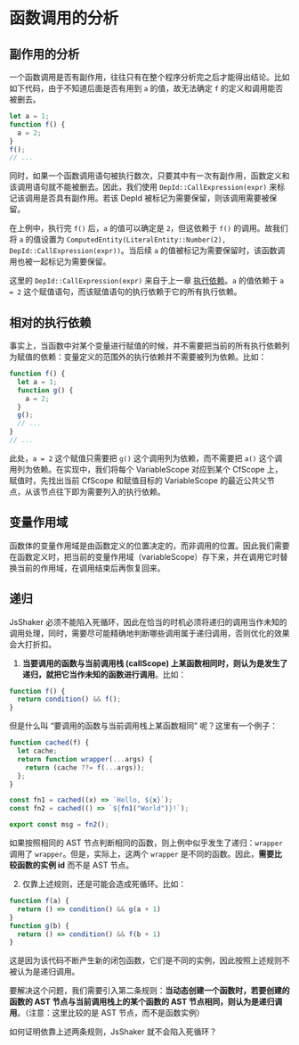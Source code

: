 # 函数调用的分析

## 副作用的分析

一个函数调用是否有副作用，往往只有在整个程序分析完之后才能得出结论。比如如下代码，由于不知道后面是否有用到 `a` 的值，故无法确定 `f` 的定义和调用能否被删去。

```js
let a = 1;
function f() {
  a = 2;
}
f();
// ...
```

同时，如果一个函数调用语句被执行数次，只要其中有一次有副作用，函数定义和该调用语句就不能被删去。因此，我们使用 `DepId::CallExpression(expr)` 来标记该调用是否具有副作用。若该 DepId 被标记为需要保留，则该调用需要被保留。

在上例中，执行完 `f()` 后，`a` 的值可以确定是 `2`，但这依赖于 `f()` 的调用。故我们将 `a` 的值设置为 `ComputedEntity(LiteralEntity::Number(2), DepId::CallExpression(expr))`。当后续 `a` 的值被标记为需要保留时，该函数调用也被一起标记为需要保留。

这里的 `DepId::CallExpression(expr)` 来自于上一章 [执行依赖](./execution-dep.md)。`a` 的值依赖于 `a = 2` 这个赋值语句，而该赋值语句的执行依赖于它的所有执行依赖。

## 相对的执行依赖

事实上，当函数中对某个变量进行赋值的时候，并不需要把当前的所有执行依赖列为赋值的依赖：变量定义的范围外的执行依赖并不需要被列为依赖。比如：

```js
function f() {
  let a = 1;
  function g() {
    a = 2;
  }
  g();
  // ...
}
// ...
```

此处，`a = 2` 这个赋值只需要把 `g()` 这个调用列为依赖，而不需要把 `a()` 这个调用列为依赖。在实现中，我们将每个 VariableScope 对应到某个 CfScope 上，赋值时，先找出当前 CfScope 和赋值目标的 VariableScope 的最近公共父节点，从该节点往下即为需要列入的执行依赖。

## 变量作用域

函数体的变量作用域是由函数定义的位置决定的，而非调用的位置。因此我们需要在函数定义时，把当前的变量作用域（variableScope）存下来，并在调用它时替换当前的作用域，在调用结束后再恢复回来。

## 递归

JsShaker 必须不能陷入死循环，因此在恰当的时机必须将递归的调用当作未知的调用处理，同时，需要尽可能精确地判断哪些调用属于递归调用，否则优化的效果会大打折扣。

1. **当要调用的函数与当前调用栈 (callScope) 上某函数相同时，则认为是发生了递归，就把它当作未知的函数进行调用**。比如：

```js
function f() {
  return condition() && f();
}
```

但是什么叫 “要调用的函数与当前调用栈上某函数相同” 呢？这里有一个例子：

```js
function cached(f) {
  let cache;
  return function wrapper(...args) {
    return (cache ??= f(...args));
  };
}

const fn1 = cached((x) => `Hello, ${x}`);
const fn2 = cached(() => `${fn1("World")}!`);

export const msg = fn2();
```

如果按照相同的 AST 节点判断相同的函数，则上例中似乎发生了递归：`wrapper` 调用了 `wrapper`。但是，实际上，这两个 `wrapper` 是不同的函数。因此，**需要比较函数的实例 id** 而不是 AST 节点。

2. 仅靠上述规则，还是可能会造成死循环。比如：

```js
function f(a) {
  return () => condition() && g(a + 1)
}
function g(b) {
  return () => condition() && f(b + 1)
}
```

这是因为该代码不断产生新的闭包函数，它们是不同的实例，因此按照上述规则不被认为是递归调用。

要解决这个问题，我们需要引入第二条规则：**当动态创建一个函数时，若要创建的函数的 AST 节点与当前调用栈上的某个函数的 AST 节点相同，则认为是递归调用**。（注意：这里比较的是 AST 节点，而不是函数实例）

如何证明依靠上述两条规则，JsShaker 就不会陷入死循环？
